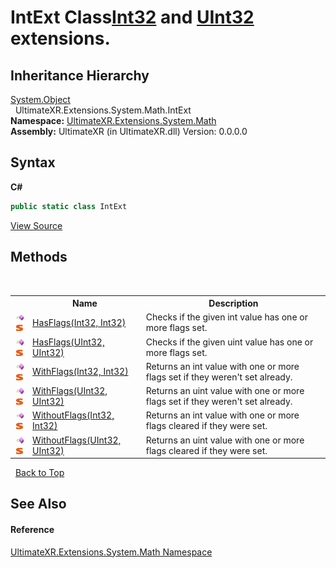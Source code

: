 # IntExt Class<a href="https://docs.microsoft.com/dotnet/api/system.int32" target="_blank" rel="noopener noreferrer">Int32</a> and <a href="https://docs.microsoft.com/dotnet/api/system.uint32" target="_blank" rel="noopener noreferrer">UInt32</a> extensions.


## Inheritance Hierarchy
<a href="https://docs.microsoft.com/dotnet/api/system.object" target="_blank" rel="noopener noreferrer">System.Object</a><br />&nbsp;&nbsp;UltimateXR.Extensions.System.Math.IntExt<br />
**Namespace:**&nbsp;<a href="N_UltimateXR_Extensions_System_Math">UltimateXR.Extensions.System.Math</a><br />**Assembly:**&nbsp;UltimateXR (in UltimateXR.dll) Version: 0.0.0.0

## Syntax

**C#**<br />
``` C#
public static class IntExt
```

<a href="UltimateXR/Scripts/Extensions/System/Math/IntExt.cs" rel="noopener noreferrer" title="View the source code">View Source</a><br />

## Methods
&nbsp;<table><tr><th></th><th>Name</th><th>Description</th></tr><tr><td>![Public method](media/pubmethod.gif "Public method")![Static member](media/static.gif "Static member")</td><td><a href="M_UltimateXR_Extensions_System_Math_IntExt_HasFlags">HasFlags(Int32, Int32)</a></td><td>
Checks if the given int value has one or more flags set.</td></tr><tr><td>![Public method](media/pubmethod.gif "Public method")![Static member](media/static.gif "Static member")</td><td><a href="M_UltimateXR_Extensions_System_Math_IntExt_HasFlags_1">HasFlags(UInt32, UInt32)</a></td><td>
Checks if the given uint value has one or more flags set.</td></tr><tr><td>![Public method](media/pubmethod.gif "Public method")![Static member](media/static.gif "Static member")</td><td><a href="M_UltimateXR_Extensions_System_Math_IntExt_WithFlags">WithFlags(Int32, Int32)</a></td><td>
Returns an int value with one or more flags set if they weren't set already.</td></tr><tr><td>![Public method](media/pubmethod.gif "Public method")![Static member](media/static.gif "Static member")</td><td><a href="M_UltimateXR_Extensions_System_Math_IntExt_WithFlags_1">WithFlags(UInt32, UInt32)</a></td><td>
Returns an uint value with one or more flags set if they weren't set already.</td></tr><tr><td>![Public method](media/pubmethod.gif "Public method")![Static member](media/static.gif "Static member")</td><td><a href="M_UltimateXR_Extensions_System_Math_IntExt_WithoutFlags">WithoutFlags(Int32, Int32)</a></td><td>
Returns an int value with one or more flags cleared if they were set.</td></tr><tr><td>![Public method](media/pubmethod.gif "Public method")![Static member](media/static.gif "Static member")</td><td><a href="M_UltimateXR_Extensions_System_Math_IntExt_WithoutFlags_1">WithoutFlags(UInt32, UInt32)</a></td><td>
Returns an uint value with one or more flags cleared if they were set.</td></tr></table>&nbsp;
<a href="#intext-class">Back to Top</a>

## See Also


#### Reference
<a href="N_UltimateXR_Extensions_System_Math">UltimateXR.Extensions.System.Math Namespace</a><br />